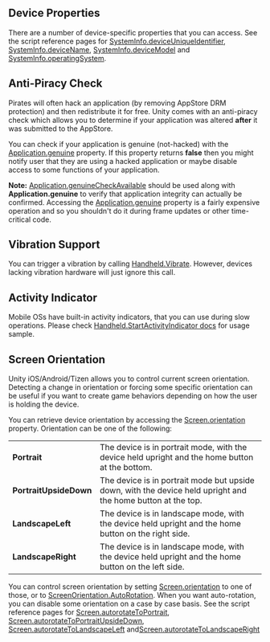 
Device Properties
-----------------

There are a number of device-specific properties that you can access. See the script reference pages for [SystemInfo.deviceUniqueIdentifier](ScriptRef:SystemInfo-deviceUniqueIdentifier.html), [SystemInfo.deviceName](ScriptRef:SystemInfo-deviceName.html), [SystemInfo.deviceModel](ScriptRef:SystemInfo-deviceModel.html) and [SystemInfo.operatingSystem](ScriptRef:SystemInfo-operatingSystem.html).


Anti-Piracy Check
-----------------

Pirates will often hack an application (by removing AppStore DRM protection) and then redistribute it for free. Unity comes with an anti-piracy check which allows you to determine if your application was altered **after** it was submitted to the AppStore.

You can check if your application is genuine (not-hacked) with the [Application.genuine](ScriptRef:Application-genuine.html) property. If this property returns __false__ then you might notify user that they are using a hacked application or maybe disable access to some functions of your application.

**Note:** [Application.genuineCheckAvailable](ScriptRef:Application-genuineCheckAvailable.html) should be used along with __Application.genuine__ to verify that application integrity can actually be confirmed. Accessing the [Application.genuine](ScriptRef:Application-genuine.html) property is a fairly expensive operation and so you shouldn't do it during frame updates or other time-critical code.

Vibration Support
-----------------

You can trigger a vibration by calling [Handheld.Vibrate](ScriptRef:Handheld.Vibrate.html). However, devices lacking vibration hardware will just ignore this call.

Activity Indicator
------------------

Mobile OSs have built-in activity indicators, that you can use during slow operations. Please check [Handheld.StartActivityIndicator docs](ScriptRef:Handheld.StartActivityIndicator.html) for usage sample.

Screen Orientation
------------------

Unity iOS/Android/Tizen allows you to control current screen orientation. Detecting a change in orientation or forcing some specific orientation can be useful if you want to create game behaviors depending on how the user is holding the device.

You can retrieve device orientation by accessing the [Screen.orientation](ScriptRef:Screen-orientation.html) property. Orientation can be one of the following:

| | |
|:---|:---|
|__Portrait__ |The device is in portrait mode, with the device held upright and the home button at the bottom.|
|__PortraitUpsideDown__ |The device is in portrait mode but upside down, with the device held upright and the home button at the top.|
|__LandscapeLeft__ |The device is in landscape mode, with the device held upright and the home button on the right side.|
|__LandscapeRight__ |The device is in landscape mode, with the device held upright and the home button on the left side.|

You can control screen orientation by setting [Screen.orientation](ScriptRef:Screen-orientation.html) to one of those, or to [ScreenOrientation.AutoRotation](ScriptRef:ScreenOrientation.AutoRotation.html).
When you want auto-rotation, you can disable some orientation on a case by case basis. See the script reference pages for [Screen.autorotateToPortrait](ScriptRef:Screen-autorotateToPortrait.html), [Screen.autorotateToPortraitUpsideDown](ScriptRef:Screen-autorotateToPortraitUpsideDown.html), [Screen.autorotateToLandscapeLeft](ScriptRef:Screen-autorotateToLandscapeLeft.html) and[Screen.autorotateToLandscapeRight](ScriptRef:Screen-autorotateToLandscapeRight.html)


